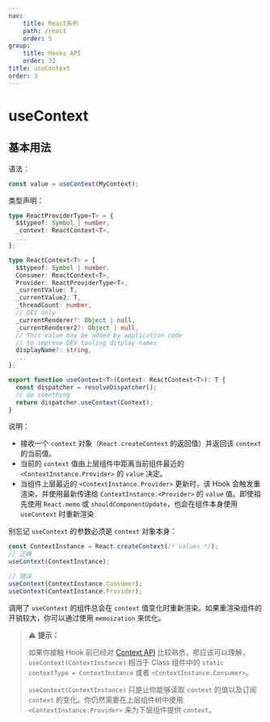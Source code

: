 ```yaml
---
nav:
    title: React系列
    path: /react
    order: 5
group:
    title: Hooks API
    order: 32
title: useContext
order: 3
---
```


# useContext

## 基本用法

语法：

```jsx
const value = useContext(MyContext);
```

类型声明：

```ts
type ReactProviderType<T> = {
  $$typeof: Symbol | number,
  _context: ReactContext<T>,
  ...
};

type ReactContext<T> = {
  $$typeof: Symbol | number,
  Consumer: ReactContext<T>,
  Provider: ReactProviderType<T>,
  _currentValue: T,
  _currentValue2: T,
  _threadCount: number,
  // DEV only
  _currentRenderer?: Object | null,
  _currentRenderer2?: Object | null,
  // This value may be added by application code
  // to improve DEV tooling display names
  displayName?: string,
  ...
};

export function useContext<T>(Context: ReactContext<T>): T {
  const dispatcher = resolveDispatcher();
  // do something
  return dispatcher.useContext(Context);
}
```



说明：

- 接收一个 `context` 对象（`React.createContext` 的返回值）并返回该 `context` 的当前值。
- 当前的 `context` 值由上层组件中距离当前组件最近的 `<ContextInstance.Provider>` 的 `value` 决定。
- 当组件上层最近的 `<ContextInstance.Provider>` 更新时，该 Hook 会触发重渲染，并使用最新传递给 `ContextInstance.<Provider>` 的 `value` 值。即使祖先使用 `React.memo` 或 `shouldComponentUpdate`，也会在组件本身使用 `useContext` 时重新渲染

别忘记 `useContext` 的参数必须是 `context` 对象本身：

```js
const ContextInstance = React.createContext(/* values */);
// 正确
useContext(ContextInstance);

// 错误
useContext(ContextInstance.Consumer);
useContext(ContextInstance.Provider);
```

调用了 `useContext` 的组件总会在 `context` 值变化时重新渲染。如果重渲染组件的开销较大，你可以通过使用 `memoization` 来优化。

> ⚠️ **提示：**
>
> 如果你接触 Hook 前已经对 [Context API](../react/create-context) 比较熟悉，那应该可以理解，`useContext(ContextInstance)` 相当于 Class 组件中的 `static contextType = ContextInstance` 或者 `<ContextInstance.Consumer>`。
>
> `useContext(ContextInstance)` 只是让你能够读取 `context` 的值以及订阅 `context` 的变化。你仍然需要在上层组件树中使用 `<ContextInstance.Provider>` 来为下层组件提供 `context`。
